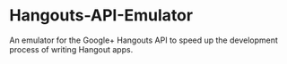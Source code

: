Hangouts-API-Emulator
=====================

An emulator for the Google+ Hangouts API to speed up the development process of writing Hangout apps.